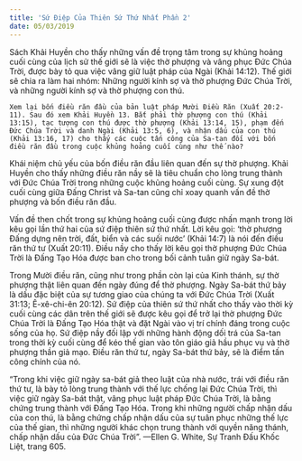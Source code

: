 ```yaml
---
title: 'Sứ Điệp Của Thiên Sứ Thứ Nhất Phần 2'
date: 05/03/2019
---
```


Sách Khải Huyền cho thấy những vấn đề trọng tâm trong sự khủng hoảng cuối cùng của lịch sử thế giới sẽ là việc thờ phượng và vâng phục Đức Chúa Trời, được bày tỏ qua việc vâng giữ luật pháp của Ngài (Khải 14:12). Thế giới sẽ chia ra làm hai nhóm: Những người kính sợ và thờ phượng Đức Chúa Trời, và những người kính sợ và thờ phượng con thú. 

`Xem lại bốn điều răn đầu của bản luật pháp Mười Điều Răn (Xuất 20:2-11). Sau đó xem Khải Huyền 13. Bắt phải thờ phượng con thú (Khải 13:15), tạc tượng con thú được thờ phượng (Khải 13:14, 15), phạm đến Đức Chúa Trời và danh Ngài (Khải 13:5, 6), và nhận dấu của con thú (Khải 13:16, 17) cho thấy các cuộc tấn công của Sa-tan đối với bốn điều răn đầu trong cuộc khủng hoảng cuối cùng như thế nào?`

Khái niệm chủ yếu của bốn điều răn đầu liên quan đến sự thờ phượng. Khải Huyền cho thấy những điều răn nầy sẽ là tiêu chuẩn cho lòng trung thành với Đức Chúa Trời trong những cuộc khủng hoảng cuối cùng. Sự xung đột cuối cùng giữa Đấng Christ và Sa-tan cũng chỉ xoay quanh vấn đề thờ phượng và bốn điều răn đầu. 

Vấn đề then chốt trong sự khủng hoảng cuối cùng được nhấn mạnh trong lời kêu gọi lần thứ hai của sứ điệp thiên sứ thứ nhất. Lời kêu gọi: ‘thờ phượng Đấng dựng nên trời, đất, biển và các suối nước’ (Khải 14:7) là nói đến điều răn thứ tư (Xuất 20:11). Điều nầy cho thấy lời kêu gọi thờ phượng Đức Chúa Trời là Đấng Tạo Hóa được ban cho trong bối cảnh tuân giữ ngày Sa-bát.

Trong Mười điều răn, cũng như trong phần còn lại của Kinh thánh, sự thờ phượng thật liên quan đến ngày đúng để thờ phượng. Ngày Sa-bát thứ bảy là dấu đặc biệt của sự tương giao của chúng ta với Đức Chúa Trời (Xuất 31:13; Ê-xê-chi-ên 20:12). Sứ điệp của thiên sứ thứ nhất cho thấy vào thời kỳ cuối cùng các dân trên thế giới sẽ được kêu gọi để trở lại thờ phượng Đức Chúa Trời là Đấng Tạo Hóa thật và đặt Ngài vào vị trí chính đáng trong cuộc sống của họ. Sứ điệp nầy đối lập với những hành động dối trá của Sa-tan trong thời kỳ cuối cùng để kéo thế gian vào tôn giáo giả hầu phục vụ và thờ phượng thần giả mạo. Điều răn thứ tư, ngày Sa-bát thứ bảy, sẽ là điểm tấn công chính của nó. 

“Trong khi việc giữ ngày sa-bát giả theo luật của nhà nước, trái với điều răn thứ tư, là bày tỏ lòng trung thành với thế lực chống lại Đức Chúa Trời, thì việc giữ ngày Sa-bát thật, vâng phục luật pháp Đức Chúa Trời, là bằng chứng trung thành với Đấng Tạo Hóa. Trong khi những người chấp nhận dấu của con thú, là bằng chứng chấp nhận dấu của sự tuân phục những thế lực của thế gian, thì những người khác chọn trung thành với quyền năng thánh, chấp nhận dấu của Đức Chúa Trời”. —Ellen G. White, Sự Tranh Đấu Khốc Liệt, trang 605.